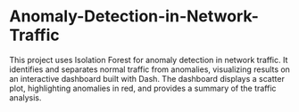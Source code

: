 # Anomaly-Detection-in-Network-Traffic
This project uses Isolation Forest for anomaly detection in network traffic. It identifies and separates normal traffic from anomalies, visualizing results on an interactive dashboard built with Dash. The dashboard displays a scatter plot, highlighting anomalies in red, and provides a summary of the traffic analysis.
